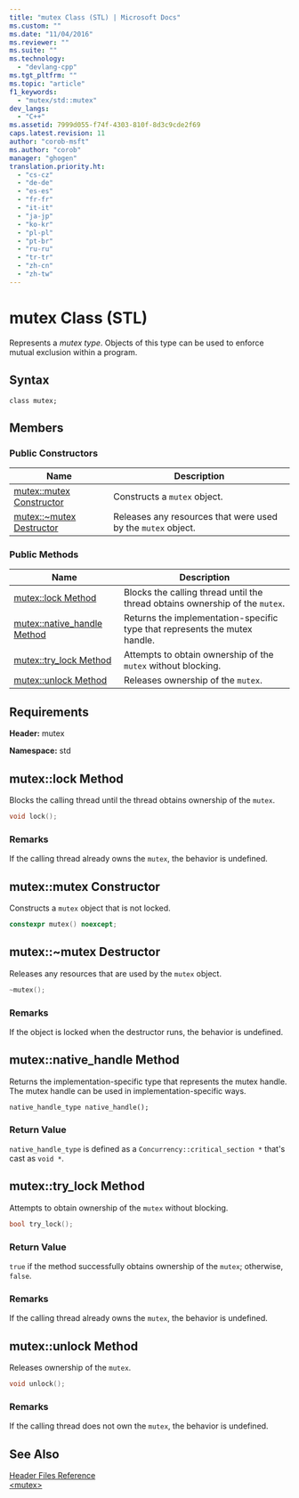 ```yaml
---
title: "mutex Class (STL) | Microsoft Docs"
ms.custom: ""
ms.date: "11/04/2016"
ms.reviewer: ""
ms.suite: ""
ms.technology: 
  - "devlang-cpp"
ms.tgt_pltfrm: ""
ms.topic: "article"
f1_keywords: 
  - "mutex/std::mutex"
dev_langs: 
  - "C++"
ms.assetid: 7999d055-f74f-4303-810f-8d3c9cde2f69
caps.latest.revision: 11
author: "corob-msft"
ms.author: "corob"
manager: "ghogen"
translation.priority.ht: 
  - "cs-cz"
  - "de-de"
  - "es-es"
  - "fr-fr"
  - "it-it"
  - "ja-jp"
  - "ko-kr"
  - "pl-pl"
  - "pt-br"
  - "ru-ru"
  - "tr-tr"
  - "zh-cn"
  - "zh-tw"
---
```

# mutex Class (STL)
Represents a *mutex type*. Objects of this type can be used to enforce mutual exclusion within a program.  
  
## Syntax  
  
```
class mutex;
```  
  
## Members  
  
### Public Constructors  
  
|Name|Description|  
|----------|-----------------|  
|[mutex::mutex Constructor](#mutex__mutex_constructor)|Constructs a `mutex` object.|  
|[mutex::~mutex Destructor](#mutex___dtormutex_destructor)|Releases any resources that were used by the `mutex` object.|  
  
### Public Methods  
  
|Name|Description|  
|----------|-----------------|  
|[mutex::lock Method](#mutex__lock_method)|Blocks the calling thread until the thread obtains ownership of the `mutex`.|  
|[mutex::native_handle Method](#mutex__native_handle_method)|Returns the implementation-specific type that represents the mutex handle.|  
|[mutex::try_lock Method](#mutex__try_lock_method)|Attempts to obtain ownership of the `mutex` without blocking.|  
|[mutex::unlock Method](#mutex__unlock_method)|Releases ownership of the `mutex`.|  
  
## Requirements  
 **Header:** mutex  
  
 **Namespace:** std  
  
##  <a name="mutex__lock_method"></a>  mutex::lock Method  
 Blocks the calling thread until the thread obtains ownership of the `mutex`.  
  
```cpp
void lock();
```  
  
### Remarks  
 If the calling thread already owns the `mutex`, the behavior is undefined.  
  
##  <a name="mutex__mutex_constructor"></a>  mutex::mutex Constructor  
 Constructs a `mutex` object that is not locked.  
  
```cpp
constexpr mutex() noexcept;
```  
  
##  <a name="mutex___dtormutex_destructor"></a>  mutex::~mutex Destructor  
 Releases any resources that are used by the `mutex` object.  
  
```cpp
~mutex();
```  
  
### Remarks  
 If the object is locked when the destructor runs, the behavior is undefined.  
  
##  <a name="mutex__native_handle_method"></a>  mutex::native_handle Method  
 Returns the implementation-specific type that represents the mutex handle. The mutex handle can be used in implementation-specific ways.  
  
```
native_handle_type native_handle();
```  
  
### Return Value  
 `native_handle_type` is defined as a `Concurrency::critical_section *` that's cast as `void *`.  
  
##  <a name="mutex__try_lock_method"></a>  mutex::try_lock Method  
 Attempts to obtain ownership of the `mutex` without blocking.  
  
```cpp
bool try_lock();
```  
  
### Return Value  
 `true` if the method successfully obtains ownership of the `mutex`; otherwise, `false`.  
  
### Remarks  
 If the calling thread already owns the `mutex`, the behavior is undefined.  
  
##  <a name="mutex__unlock_method"></a>  mutex::unlock Method  
 Releases ownership of the `mutex`.  
  
```cpp
void unlock();
```  
  
### Remarks  
 If the calling thread does not own the `mutex`, the behavior is undefined.  
  
## See Also  
 [Header Files Reference](../standard-library/cpp-standard-library-header-files.md)   
 [\<mutex>](../standard-library/mutex.md)



